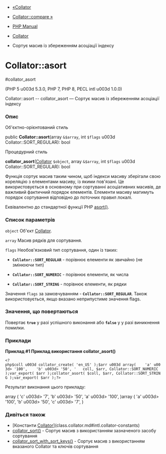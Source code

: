 - [«Collator](class.collator.md)
- [Collator::compare »](collator.compare.md)

- [PHP Manual](index.md)
- [Collator](class.collator.md)
- Сортує масив із збереженням асоціації індексу

# Collator::asort

#collator_asort

(PHP 5 u003d 5.3.0, PHP 7, PHP 8, PECL intl u003d 1.0.0)

Collator::asort -- collator_asort — Сортує масив із збереженням
асоціації індексу

### Опис

Об'єктно-орієнтований стиль

public **Collator::asort**(array `&$array`, int `$flags` u003d
Collator::SORT_REGULAR): bool

Процедурний стиль

**collator_asort**([Collator](class.collator.md) `$object`, array
`&$array`, int `$flags` u003d Collator::SORT_REGULAR): bool

Функція сортує масив таким чином, щоб індекси масиву зберігали
свою кореляцію з елементами масиву, із якими пов'язані. Це
використовується в основному при сортуванні асоціативних масивів, де важливий
фактичний порядок елементів. Елементи масиву матимуть порядок
сортування відповідно до поточних правил локалі.

Еквівалентно до стандартної функції PHP [asort()](function.asort.md).

### Список параметрів

`object`
Об'єкт [Collator](class.collator.md).

`array`
Масив рядків для сортування.

`flags`
Необов'язковий тип сортування, один із таких:

- **`Collator::SORT_REGULAR`** - порівнює елементи як звичайно (не
змінюючи тип)

- **`Collator::SORT_NUMERIC`** - порівнює елементи, як числа

- **`Collator::SORT_STRING`** - порівнює елементи, як рядки

Значення `flags` за замовчуванням - **`Collator::SORT_REGULAR`**. Також
використовується, якщо вказано неприпустиме значення flags.

### Значення, що повертаються

Повертає **`true`** у разі успішного виконання або **`false`** у
у разі виникнення помилки.

### Приклади

**Приклад #1 Приклад використання **collator_asort()****

` <?php$coll u003d collator_create( 'en_US' );$arr u003d array(    'a' u003d> '100',    'b' u003d> '50', '   coll, $arr, Collator::SORT_NUMERIC );var_export( $arr );collator_asort( $coll, $arr, Collator::SORT_STRING );var_export( $arr );?> `

Результат виконання цього прикладу:

array (
'c' u003d> '7',
'b' u003d> '50',
'a' u003d> '100',
)array (
'a' u003d> '100',
'b' u003d> '50',
'c' u003d> '7',
)

### Дивіться також

- [Константи
[Collator](class.collator.md)](class.collator.md#intl.collator-constants)
- [collator_sort()](collator.sort.md) - Сортує масив з
використанням зазначеного засобу сортування
- [collator_sort_with_sort_keys()](collator.sortwithsortkeys.md) -
Сортує масив з використанням вказаного Collator та ключів
сортування
